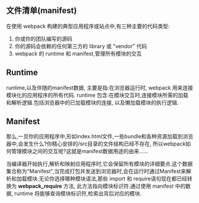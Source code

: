 ## 文件清单(manifest)

在使用 webpack 构建的典型应用程序或站点中,有三种主要的代码类型:

1. 你或你的团队编写的源码
2. 你的源码会依赖的任何第三方的 library 或 "vendor" 代码
3. webpack 的 runtime 和 manifest,管理所有模块的交互

## Runtime

runtime,以及伴随的manifest数据, 主要是指:在浏览器运行时, webpack 用来连接模块化的应用程序的所有代码. runtime 包含:在模块交互时,连接模块所需的加载和解析逻辑.包括浏览器中的已加载模块的连接,
以及懒加载模块的执行逻辑.

## Manifest

那么,一旦你的应用程序中,形如index.html文件,一些bundle和各种资源加载到浏览器中,会发生什么?你精心安排的/src目录的文件结构已经不存在,
所以webpack如何管理模块之间的交互呢?这就是manifest数据用途的由来......

当编译器开始执行,解析和映射应用程序时,它会保留所有模块的详细要点.这个数据集合称为"Manifest",当完成打包并发送到浏览器时,会在运行时通过Manifest来解析和加载模块.无论你选择哪种模块语法,那些 import 和 
require语句现在都已经转换为 __webpack_require__ 方法, 此方法指向模块标识符.通过使用 manifest 中的数据, runtime 将能够查询模块标识符,检索出背后对应的模块.